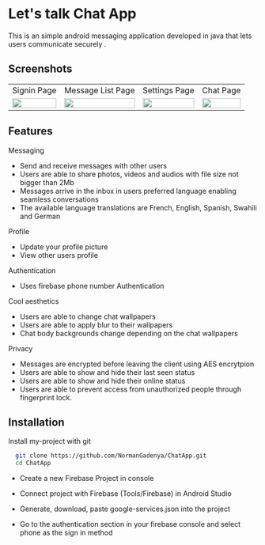 
# Let's talk Chat App
This is an simple android messaging application developed in java that lets users communicate securely 
.

## Screenshots
<table>
  <tr>
    <td>Signin Page</td>
     <td>Message List Page</td>
     <td>Settings Page</td>
    <td> Chat Page</td>
  </tr>
  <tr>
    <td><img src="https://user-images.githubusercontent.com/28120359/137472989-d6b43154-8d6f-45de-a7cc-1a8e729664d4.png" width=100% height=50%></td>
    <td><img src="https://user-images.githubusercontent.com/28120359/137605550-62145589-806e-45e4-ab29-ce26fb1530fa.png" width=100% height=50%></td>
    <td><img src="https://user-images.githubusercontent.com/28120359/138475247-baaf458b-da9c-4e53-bc41-666285245a26.png" width=100% height=50%></td>
    <td><img src="https://user-images.githubusercontent.com/28120359/138475344-806e02fa-d73e-4a88-97f2-c6356c8bfe60.png" width=100% height=50%></td>
    


  </tr>
 </table>






## Features

Messaging

- Send and receive messages with other users
- Users are able to share photos, videos and audios with file size not bigger than 2Mb
- Messages arrive in the inbox in users preferred language enabling seamless conversations
- The available language translations are French, English, Spanish, Swahili and German 

Profile

- Update your profile picture
- View other users profile

Authentication

- Uses firebase phone number Authentication 

Cool aesthetics

- Users are able to change chat wallpapers
- Users are able to apply blur to their wallpapers
- Chat body backgrounds change depending on the chat wallpapers

Privacy
- Messages are encrypted before leaving the client using AES encrytpion 
- Users are able to show and hide their last seen status
- Users are able to show and hide their online status
- Users are able to prevent access from unauthorized people through fingerprint lock.


## Installation

Install my-project with git

```bash
  git clone https://github.com/NormanGadenya/ChatApp.git
  cd ChatApp
```

- Create a new Firebase Project in console

- Connect project with Firebase (Tools/Firebase) in Android Studio

- Generate, download, paste google-services.json into the project

- Go to the authentication section in your firebase console and select phone as the sign in method
